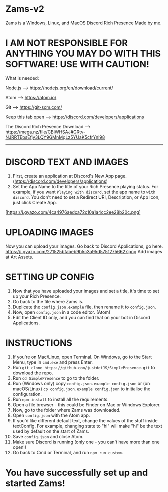 # Zams-v2
Zams is a Windows, Linux, and MacOS Discord Rich Presence Made by me.

# I AM NOT RESPONSIBLE FOR ANYTHING YOU MAY DO WITH THIS SOFTWARE! USE WITH CAUTION!

What is needed:

Node.js --> https://nodejs.org/en/download/current/

Atom --> https://atom.io/

Git --> https://git-scm.com/

Keep this tab open --> https://discord.com/developers/applications

The Discord Rich Presence Download --> https://mega.nz/file/CBlWHSAJ#GRtv-NJRRTEbsEfjy3LQY9GMnMqLz5YUaK5cfrYni98

--------

# DISCORD TEXT AND IMAGES

1. First, create an application at Discord's New App page. (https://discord.com/developers/applications)
2. Set the App Name to the title of your Rich Presence playing status. For example, if you want `Playing with discord`, set the app name to `with discord`. You don't need to set a Redirect URI, Description, or App Icon, just click Create App.

[https://i.gyazo.com/4ca4976aedca72c10a1a4cc2ee28b20c.png]

# UPLOADING IMAGES

Now you can upload your images.
Go back to Discord Applications, go here.
https://i.gyazo.com/271525bfabeb9b5c3a95d57512756627.png
Add images at Art Assets.

# SETTING UP CONFIG

1. Now that you have uploaded your images and set a title, it's time to set up your Rich Presence.
2. Go back to the file where Zams is.
3. Duplicate the `config.json.example` file, then rename it to `config.json`.
4. Now, open `config.json` in a code editor. (Atom)
5. Edit the Client ID only, and you can find that on your bot in Discord Applications.

# INSTRUCTIONS

1. If you're on Mac/Linux, open Terminal. On Windows, go to the Start Menu, type in `cmd.exe` and press Enter.
2. Run `git clone https://github.com/justdotJS/SimplePresence.git` to download the repo.
3. Run `cd SimplePresence` to go to the folder.
4. Run (Windows only) copy `config.json.example config.json` or (on macOS/Linux) `cp config.json.example config.json` to initialise the configuration.
5. Run `npm install` to install all the requirements.
6. Open a file browser - this could be Finder on Mac or Windows Explorer.
7. Now, go to the folder where Zams was downloaded.
8. Open `config.json` with the Atom app.
9. If you'd like different default text, change the values of the stuff inside textConfig. For example, changing state to "hi" will make "hi" be the text used by default on the start of Zams.
10. Save `config.json` and close Atom.
11. Make sure Discord is running (only one - you can't have more than one open!)
12. Go back to Cmd or Terminal, and run `npm run custom`.

# You have successfully set up and started Zams!
